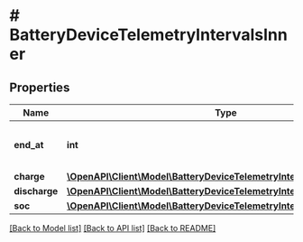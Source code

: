 # # BatteryDeviceTelemetryIntervalsInner

## Properties

Name | Type | Description | Notes
------------ | ------------- | ------------- | -------------
**end_at** | **int** | End time of the telemetry interval. | [optional]
**charge** | [**\OpenAPI\Client\Model\BatteryDeviceTelemetryIntervalsInnerCharge**](BatteryDeviceTelemetryIntervalsInnerCharge.md) |  | [optional]
**discharge** | [**\OpenAPI\Client\Model\BatteryDeviceTelemetryIntervalsInnerDischarge**](BatteryDeviceTelemetryIntervalsInnerDischarge.md) |  | [optional]
**soc** | [**\OpenAPI\Client\Model\BatteryDeviceTelemetryIntervalsInnerSoc**](BatteryDeviceTelemetryIntervalsInnerSoc.md) |  | [optional]

[[Back to Model list]](../../README.md#models) [[Back to API list]](../../README.md#endpoints) [[Back to README]](../../README.md)
